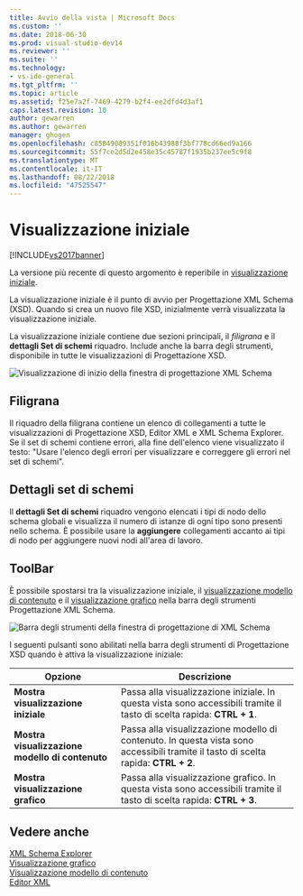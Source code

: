 ```yaml
---
title: Avvio della vista | Microsoft Docs
ms.custom: ''
ms.date: 2018-06-30
ms.prod: visual-studio-dev14
ms.reviewer: ''
ms.suite: ''
ms.technology:
- vs-ide-general
ms.tgt_pltfrm: ''
ms.topic: article
ms.assetid: f25e7a2f-7469-4279-b2f4-ee2dfd4d3af1
caps.latest.revision: 10
author: gewarren
ms.author: gewarren
manager: ghogen
ms.openlocfilehash: c85849089351f016b43988f3bf778cd66ed9a166
ms.sourcegitcommit: 55f7ce2d5d2e458e35c45787f1935b237ee5c9f8
ms.translationtype: MT
ms.contentlocale: it-IT
ms.lasthandoff: 08/22/2018
ms.locfileid: "47525547"
---
```

# <a name="start-view"></a>Visualizzazione iniziale
[!INCLUDE[vs2017banner](../includes/vs2017banner.md)]

La versione più recente di questo argomento è reperibile in [visualizzazione iniziale](https://docs.microsoft.com/visualstudio/xml-tools/start-view).  
  
  
La visualizzazione iniziale è il punto di avvio per Progettazione XML Schema (XSD). Quando si crea un nuovo file XSD, inizialmente verrà visualizzata la visualizzazione iniziale.  
  
 La visualizzazione iniziale contiene due sezioni principali, il *filigrana* e il **dettagli Set di schemi** riquadro. Include anche la barra degli strumenti, disponibile in tutte le visualizzazioni di Progettazione XSD.  
  
 ![Visualizzazione di inizio della finestra di progettazione XML Schema](../xml-tools/media/xsddesigner-startview.gif "XSDDesigner_StartView")  
  
## <a name="watermark"></a>Filigrana  
 Il riquadro della filigrana contiene un elenco di collegamenti a tutte le visualizzazioni di Progettazione XSD, Editor XML e XML Schema Explorer. Se il set di schemi contiene errori, alla fine dell'elenco viene visualizzato il testo: "Usare l'elenco degli errori per visualizzare e correggere gli errori nel set di schemi".  
  
## <a name="schema-set-details"></a>Dettagli set di schemi  
 Il **dettagli Set di schemi** riquadro vengono elencati i tipi di nodo dello schema globali e visualizza il numero di istanze di ogni tipo sono presenti nello schema. È possibile usare la **aggiungere** collegamenti accanto ai tipi di nodo per aggiungere nuovi nodi all'area di lavoro.  
  
## <a name="toolbar"></a>ToolBar  
 È possibile spostarsi tra la visualizzazione iniziale, il [visualizzazione modello di contenuto](../xml-tools/content-model-view.md) e il [visualizzazione grafico](../xml-tools/graph-view.md) nella barra degli strumenti Progettazione XML Schema.  
  
 ![Barra degli strumenti della finestra di progettazione di XML Schema](../xml-tools/media/xsdstartviewtoolbar.gif "XSDStartViewToolbar")  
  
 I seguenti pulsanti sono abilitati nella barra degli strumenti di Progettazione XSD quando è attiva la visualizzazione iniziale:  
  
|Opzione|Descrizione|  
|------------|-----------------|  
|**Mostra visualizzazione iniziale**|Passa alla visualizzazione iniziale. In questa vista sono accessibili tramite il tasto di scelta rapida: **CTRL + 1**.|  
|**Mostra visualizzazione modello di contenuto**|Passa alla visualizzazione modello di contenuto. In questa vista sono accessibili tramite il tasto di scelta rapida: **CTRL + 2**.|  
|**Mostra visualizzazione grafico**|Passa alla visualizzazione grafico. In questa vista sono accessibili tramite il tasto di scelta rapida: **CTRL + 3**.|  
  
## <a name="see-also"></a>Vedere anche  
 [XML Schema Explorer](../xml-tools/xml-schema-explorer.md)   
 [Visualizzazione grafico](../xml-tools/graph-view.md)   
 [Visualizzazione modello di contenuto](../xml-tools/content-model-view.md)   
 [Editor XML](../xml-tools/xml-editor.md)



